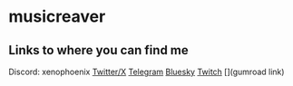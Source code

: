 # musicreaver
## Links to where you can find me
Discord: xenophoenix
[Twitter/X](https://www.google.com/url?sa=t&rct=j&q=&esrc=s&source=web&cd=&ved=2ahUKEwjMhu_f7-CFAxUytoQIHa-nBwQQFnoECBYQAQ&url=https%3A%2F%2Ftwitter.com%2FXEN0PH0ENIX&usg=AOvVaw11d-jg5HBC-K2Pkuxv_4kK&opi=89978449)
[Telegram](https://t.me/musicreaver)
[Bluesky](https://bsky.app/profile/xenophoenix.bsky.social)
[Twitch](https://www.twitch.tv/phoenixreaver)
[](gumroad link)
